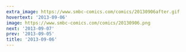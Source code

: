 ```yaml
---
extra_image: https://www.smbc-comics.com/comics/20130906after.gif
hovertext: '2013-09-06'
image: https://www.smbc-comics.com/comics/20130906.png
next: '2013-09-07'
prev: '2013-09-05'
title: '2013-09-06'
---
```

